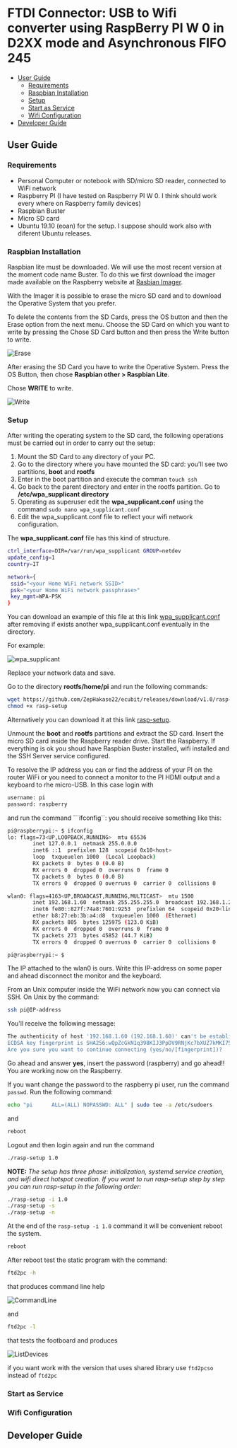 <!-- omit in toc -->
# FTDI Connector: USB to Wifi converter using RaspBerry PI W 0 in D2XX mode and Asynchronous FIFO 245
<!-- markdownlint-configure-file { "MD013": { "line_length": 100 } } -->
- [User Guide](#user-guide)
  - [Requirements](#requirements)
  - [Raspbian Installation](#raspbian-installation)
  - [Setup](#setup)
  - [Start as Service](#start-as-service)
  - [Wifi Configuration](#wifi-configuration)
- [Developer Guide](#developer-guide)

## User Guide

### Requirements

- Personal Computer or notebook with SD/micro SD reader, connected to WiFi network
- Raspberry PI (I have tested on Raspberry PI W 0. I think should work every where on Raspberry
  family devices)
- Raspbian Buster
- Micro SD card
- Ubuntu 19.10 (eoan) for the setup. I suppose should work also with diferent Ubuntu releases.

### Raspbian Installation

Raspbian lite must be downloaded. We will use the most recent version at the moment code name Buster.
To do this we first download the imager made available on the Raspberry website at
[Rasbian Imager](https://www.raspberrypi.org/downloads/).

With the Imager it is possible to erase the micro SD card and to download the Operative System that
you prefer.

To delete the contents from the SD Cards, press the OS button and then the Erase option from the next
menu.
Choose the SD Card on which you want to write by pressing the Chose SD Card button and then press
the Write button to write.

![Erase](./Images/Erase.png)

After erasing the SD Card you have to write the Operative System. Press the OS Button, then chose
**Raspbian other >  Raspbian Lite**.

Chose **WRITE** to write.

![Write](./Images/Write.png)

### Setup

After writing the operating system to the SD card, the following operations must be carried out in
order to carry out the setup:

1. Mount the SD Card to any directory of your PC.
2. Go to the directory where you have mounted the SD card: you'll see two partitions,
   **boot** and **rootfs**
3. Enter in the boot partition and execute the comman
```touch ssh```
4. Go back to the parent directory and enter in the rootfs partition. Go to **/etc/wpa_supplicant directory**
5. Operating as superuser edit the **wpa_supplicant.conf** using the command ```sudo nano wpa_supplicant.conf```
6. Edit the wpa_supplicant.conf file to reflect your wifi network configuration.

The **wpa_supplicant.conf** file has this kind of structure.

```bash
ctrl_interface=DIR=/var/run/wpa_supplicant GROUP=netdev
update_config=1
country=IT

network={
 ssid="<your Home WiFi network SSID>"
 psk="<your Home WiFi network passphrase>"
 key_mgmt=WPA-PSK
}
```

You can download an example of this file at this link [wpa_supplicant.conf](https://github.com/ZepHakase22/ecubit/releases/download/v1.0/wpa_supplicant.conf)
after removing if exists another wpa_supplicant.conf eventually in the directory.

For example:

![wpa_supplicant](./Images/wpa_supplicant.png)

Replace your network data and save.

Go to the directory **rootfs/home/pi** and run the following commands:

```bash
wget https://github.com/ZepHakase22/ecubit/releases/download/v1.0/rasp-setup
chmod +x rasp-setup
```

Alternatively you can download it at this link [rasp-setup](https://github.com/ZepHakase22/ecubit/releases/download/v1.0/rasp-setup).

Unmount the **boot** and **rootfs** partitions and extract the SD card. Insert the micro SD card
inside the Raspberry reader drive.
Start the Raspberry. If everything is ok you shoud have Raspbian Buster installed, wifi installed
and the SSH Server service configured.

To resolve the IP address you can or find the address of your PI on the router WiFi or you need to
connect a monitor to the PI HDMI output and a keyboard to rhe micro-USB. In this case login with

```bash
username: pi
password: raspberry
```

and run the command ```ifconfig``: you should receive something like this:

```bash
pi@raspberrypi:~ $ ifconfig
lo: flags=73<UP,LOOPBACK,RUNNING>  mtu 65536
        inet 127.0.0.1  netmask 255.0.0.0
        inet6 ::1  prefixlen 128  scopeid 0x10<host>
        loop  txqueuelen 1000  (Local Loopback)
        RX packets 0  bytes 0 (0.0 B)
        RX errors 0  dropped 0  overruns 0  frame 0
        TX packets 0  bytes 0 (0.0 B)
        TX errors 0  dropped 0 overruns 0  carrier 0  collisions 0

wlan0: flags=4163<UP,BROADCAST,RUNNING,MULTICAST>  mtu 1500
        inet 192.168.1.60  netmask 255.255.255.0  broadcast 192.168.1.255
        inet6 fe80::827f:74a8:7601:9253  prefixlen 64  scopeid 0x20<link>
        ether b8:27:eb:3b:a4:d8  txqueuelen 1000  (Ethernet)
        RX packets 805  bytes 125975 (123.0 KiB)
        RX errors 0  dropped 0  overruns 0  frame 0
        TX packets 273  bytes 45852 (44.7 KiB)
        TX errors 0  dropped 0 overruns 0  carrier 0  collisions 0

pi@raspberrypi:~ $
```

The IP attached to the wlan0 is ours. Write this IP-address on some paper and ahead disconnect the
monitor and the keyboard.

From an Unix computer inside the WiFi network now you can connect via SSH. On Unix by the command:

```bash
ssh pi@IP-address
```

You'll receive the following message:

```bash
The authenticity of host '192.168.1.60 (192.168.1.60)' can't be established.
ECDSA key fingerprint is SHA256:wQpZcGkN1q398KIJ3PpDV9RNjKc7bXUZ7kMKI75b+yg.
Are you sure you want to continue connecting (yes/no/[fingerprint])?
```

Go ahead and answer **yes**, insert the password (raspberry) and go ahead!!</br>
You are working now on the Raspberry.

If you want change the password to the raspberry pi user, run the command ```passwd```.
Run the following command:

```bash
echo "pi      ALL=(ALL) NOPASSWD: ALL" | sudo tee -a /etc/sudoers
```

and

```bash
reboot
```

Logout and then login again and run the command

```bash
./rasp-setup 1.0
```

****NOTE:**** *The setup has three phase: initialization, systemd.service creation, and wifi direct 
hotspot creation. If you want to run rasp-setup step by step you can run rasp-setup in the following 
order:*

```bash
./rasp-setup -i 1.0
./rasp-setup -s
./rasp-setup -n
```

At the end of the ```rasp-setup -i 1.0``` command it will be convenient reboot the system.

```bash
reboot
```

After reboot test the static program with the command:

```bash
ftd2pc -h
```

that produces command line help

![CommandLine](./Images/CommandLine.png)

and

```bash
ftd2pc -l

```

that tests the footboard and produces

![ListDevices](./Images/ListDevices.png)

if you want work with the version that uses shared library use ```ftd2pcso``` instead of ```ftd2pc```

### Start as Service

### Wifi Configuration

## Developer Guide
